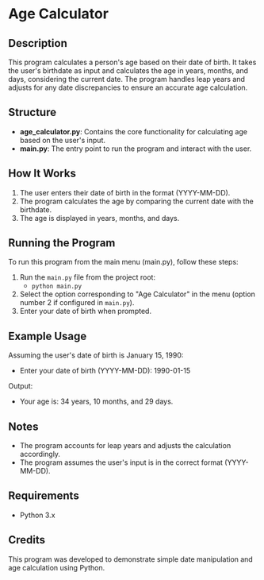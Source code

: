 # Age Calculator

## Description

This program calculates a person's age based on their date of birth. It takes the user's birthdate as input and calculates the age in years, months, and days, considering the current date. The program handles leap years and adjusts for any date discrepancies to ensure an accurate age calculation.

## Structure

- **age_calculator.py**: Contains the core functionality for calculating age based on the user's input.
- **main.py**: The entry point to run the program and interact with the user.

## How It Works

1. The user enters their date of birth in the format (YYYY-MM-DD).
2. The program calculates the age by comparing the current date with the birthdate.
3. The age is displayed in years, months, and days.

## Running the Program

To run this program from the main menu (main.py), follow these steps:
1. Run the `main.py` file from the project root:
   - `python main.py`
2. Select the option corresponding to "Age Calculator" in the menu (option number 2 if configured in `main.py`).
3. Enter your date of birth when prompted.

## Example Usage

Assuming the user's date of birth is January 15, 1990:

- Enter your date of birth (YYYY-MM-DD): 1990-01-15

Output:
- Your age is: 34 years, 10 months, and 29 days.

## Notes
- The program accounts for leap years and adjusts the calculation accordingly.
- The program assumes the user's input is in the correct format (YYYY-MM-DD). 

## Requirements
- Python 3.x

## Credits
This program was developed to demonstrate simple date manipulation and age calculation using Python.
